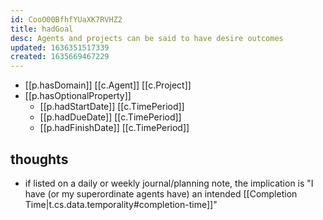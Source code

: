 ```yaml
---
id: CooO00BfhfYUaXK7RVHZ2
title: hadGoal
desc: Agents and projects can be said to have desire outcomes
updated: 1636351517339
created: 1635669467229
---
```



- [[p.hasDomain]] [[c.Agent]] [[c.Project]] 
- [[p.hasOptionalProperty]] 
  - [[p.hadStartDate]] [[c.TimePeriod]]
  - [[p.hadDueDate]] [[c.TimePeriod]]
  - [[p.hadFinishDate]] [[c.TimePeriod]]

## thoughts

- if listed on a daily or weekly journal/planning note, the implication is "I have (or my superordinate agents have) an intended [[Completion Time|t.cs.data.temporality#completion-time]]"
